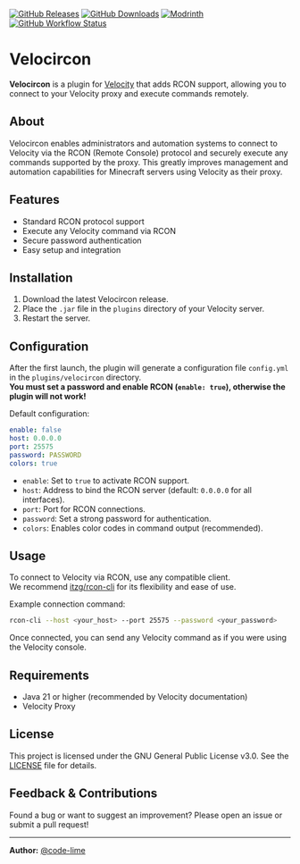 [![GitHub Releases](https://img.shields.io/github/v/release/code-lime/Velocircon?style=for-the-badge)](https://github.com/code-lime/Velocircon/releases)
[![GitHub Downloads](https://img.shields.io/github/downloads/code-lime/Velocircon/total?style=for-the-badge&label=GitHub)](https://github.com/code-lime/Velocircon/releases)
[![Modrinth](https://img.shields.io/modrinth/dt/KkmSfl3v?style=for-the-badge&color=5da545&label=modrinth)](https://modrinth.com/plugin/velocircon)
[![GitHub Workflow Status](https://img.shields.io/github/actions/workflow/status/code-lime/Velocircon/deploy.yml?branch=master&style=for-the-badge)](https://github.com/code-lime/Velocircon/actions)

# Velocircon

**Velocircon** is a plugin for [Velocity](https://papermc.io/software/velocity) that adds RCON support, allowing you to connect to your Velocity proxy and execute commands remotely.

## About

Velocircon enables administrators and automation systems to connect to Velocity via the RCON (Remote Console) protocol and securely execute any commands supported by the proxy. This greatly improves management and automation capabilities for Minecraft servers using Velocity as their proxy.

## Features

- Standard RCON protocol support
- Execute any Velocity command via RCON
- Secure password authentication
- Easy setup and integration

## Installation

1. Download the latest Velocircon release.
2. Place the `.jar` file in the `plugins` directory of your Velocity server.
3. Restart the server.

## Configuration

After the first launch, the plugin will generate a configuration file `config.yml` in the `plugins/velocircon` directory.  
**You must set a password and enable RCON (`enable: true`), otherwise the plugin will not work!**

Default configuration:
```yaml
enable: false
host: 0.0.0.0
port: 25575
password: PASSWORD
colors: true
```
- `enable`: Set to `true` to activate RCON support.
- `host`: Address to bind the RCON server (default: `0.0.0.0` for all interfaces).
- `port`: Port for RCON connections.
- `password`: Set a strong password for authentication.
- `colors`: Enables color codes in command output (recommended).

## Usage

To connect to Velocity via RCON, use any compatible client.  
We recommend [itzg/rcon-cli](https://github.com/itzg/rcon-cli) for its flexibility and ease of use.

Example connection command:
```sh
rcon-cli --host <your_host> --port 25575 --password <your_password>
```
Once connected, you can send any Velocity command as if you were using the Velocity console.

## Requirements

- Java 21 or higher (recommended by Velocity documentation)
- Velocity Proxy

## License

This project is licensed under the GNU General Public License v3.0. See the [LICENSE](LICENSE) file for details.

## Feedback & Contributions

Found a bug or want to suggest an improvement? Please open an issue or submit a pull request!

---

**Author:** [@code-lime](https://github.com/code-lime)